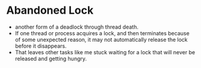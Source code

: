 # Abandoned Lock

- another form of a deadlock through thread death.
- If one thread or process acquires a lock, and then terminates because of some unexpected reason, it may not automatically release the lock before it disappears.
- That leaves other tasks like me stuck waiting for a lock that will never be released and getting hungry.
